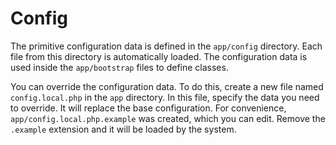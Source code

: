 # Config

The primitive configuration data is defined in the `app/config` directory. Each file from this directory is automatically loaded. The configuration data is used inside the `app/bootstrap` files to define classes.

You can override the configuration data. To do this, create a new file named `config.local.php` in the `app` directory. In this file, specify the data you need to override. It will replace the base configuration. For convenience, `app/config.local.php.example` was created, which you can edit. Remove the `.example` extension and it will be loaded by the system.
